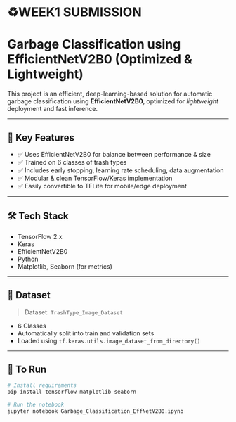 # ♻️WEEK1 SUBMISSION
# Garbage Classification using EfficientNetV2B0 (Optimized & Lightweight)

This project is an efficient, deep-learning-based solution for automatic garbage classification using **EfficientNetV2B0**, 
optimized for *lightweight* deployment and fast inference. 

---

## 📌 Key Features

- ✅ Uses EfficientNetV2B0 for balance between performance & size
- ✅ Trained on 6 classes of trash types
- ✅ Includes early stopping, learning rate scheduling, data augmentation
- ✅ Modular & clean TensorFlow/Keras implementation
- ✅ Easily convertible to TFLite for mobile/edge deployment

---

## 🛠️ Tech Stack

- TensorFlow 2.x
- Keras
- EfficientNetV2B0
- Python
- Matplotlib, Seaborn (for metrics)

---

## 📁 Dataset

> Dataset: `TrashType_Image_Dataset`  
- 6 Classes  
- Automatically split into train and validation sets  
- Loaded using `tf.keras.utils.image_dataset_from_directory()`

---

## 🚀 To Run

```bash
# Install requirements
pip install tensorflow matplotlib seaborn

# Run the notebook
jupyter notebook Garbage_Classification_EffNetV2B0.ipynb
 

